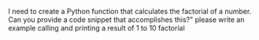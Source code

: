 I need to create a Python function that calculates the factorial of a number. Can you provide a code snippet that accomplishes this?"  please write an example calling and printing a result of 1 to 10 factorial